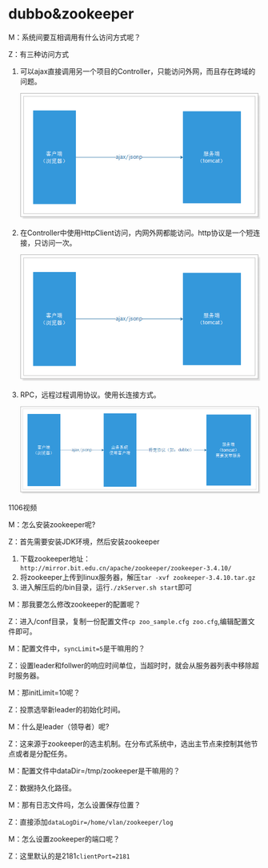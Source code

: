 # dubbo&zookeeper

M：系统间要互相调用有什么访问方式呢？

Z：有三种访问方式

1. 可以ajax直接调用另一个项目的Controller，只能访问外网，而且存在跨域的问题。

   ![](../img/d01.png)    

2. 在Controller中使用HttpClient访问，内网外网都能访问。http协议是一个短连接，只访问一次。

   ![](../img/d01.png)  

3. RPC，远程过程调用协议。使用长连接方式。

   ![](../img/d03.png)  



1106视频





 









M：怎么安装zookeeper呢?

Z：首先需要安装JDK环境，然后安装zookeeper   

1. 下载zookeeper地址：``http://mirror.bit.edu.cn/apache/zookeeper/zookeeper-3.4.10/``   
2. 将zookeeper上传到linux服务器，解压``tar -xvf zookeeper-3.4.10.tar.gz ``   
3. 进入解压后的/bin目录，运行``./zkServer.sh start``即可   

M：那我要怎么修改zookeeper的配置呢？

Z：进入/conf目录，复制一份配置文件``cp zoo_sample.cfg zoo.cfg``,编辑配置文件即可。   

M：配置文件中，``syncLimit=5``是干嘛用的？

Z：设置leader和follwer的响应时间单位，当超时时，就会从服务器列表中移除超时服务器。   

M：那initLimit=10呢？

Z：投票选举新leader的初始化时间。

M：什么是leader（领导者）呢?

Z：这来源于zookeeper的选主机制。在分布式系统中，选出主节点来控制其他节点或者是分配任务。   

M：配置文件中dataDir=/tmp/zookeeper是干嘛用的？

Z：数据持久化路径。

M：那有日志文件吗，怎么设置保存位置？

Z：直接添加``dataLogDir=/home/vlan/zookeeper/log``   

M：怎么设置zookeeper的端口呢？

Z：这里默认的是2181``clientPort=2181``   

